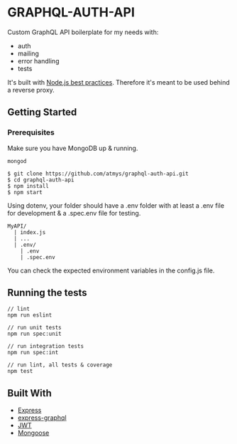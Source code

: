 # GRAPHQL-AUTH-API

Custom GraphQL API boilerplate for my needs with:
- auth
- mailing
- error handling
- tests

It's built with [Node.js best practices](https://github.com/i0natan/nodebestpractices). Therefore it's meant to be used behind a reverse proxy.

## Getting Started

### Prerequisites

Make sure you have MongoDB up & running.

```console
mongod
```

```console
$ git clone https://github.com/atmys/graphql-auth-api.git
$ cd graphql-auth-api
$ npm install
$ npm start
```

Using dotenv, your folder should have a .env folder with at least a .env file for development & a .spec.env file for testing.

```
MyAPI/
  | index.js
  | ...
  | .env/
    | .env
    | .spec.env
```

You can check the expected environment variables in the config.js file.

## Running the tests

```console
// lint
npm run eslint

// run unit tests
npm run spec:unit

// run integration tests
npm run spec:int

// run lint, all tests & coverage
npm test
```

## Built With

* [Express](https://github.com/expressjs/express)
* [express-graphql](https://github.com/graphql/express-graphql)
* [JWT](https://github.com/auth0/node-jsonwebtoken)
* [Mongoose](https://github.com/Automattic/mongoose)